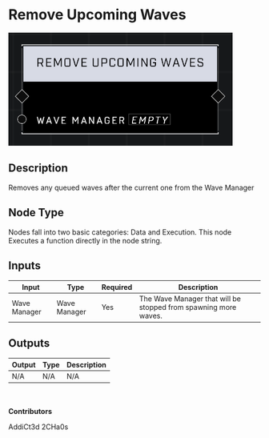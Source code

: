# Remove Upcoming Waves
![](../../../.gitbook/assets/remove-upcoming-waves.png)

## Description
Removes any queued waves after the current one from the Wave Manager

## Node Type
Nodes fall into two basic categories: Data and Execution. This node Executes a function directly in the node string.

## Inputs
| Input            | Type             | Required | Description												    |
|------------------|------------------|----------|--------------------------------------------------------------|
| Wave Manager | Wave Manager | Yes | The Wave Manager that will be stopped from spawning more waves.|

## Outputs
| Output           | Type             | Description												     |
|------------------|------------------|--------------------------------------------------------------|
| N/A | N/A | N/A |

\
\
**Contributors**

AddiCt3d 2CHa0s